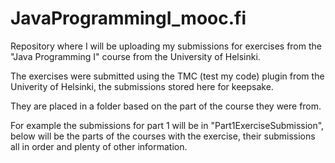 # JavaProgrammingI_mooc.fi

Repository where I will be uploading my submissions for exercises from the "Java Programming I" course from the University of Helsinki.

The exercises were submitted using the TMC (test my code) plugin from the Univerity of Helsinki, the submissions stored here for keepsake. 

They are placed in a folder based on the part of the course they were from.

For example the submissions for part 1 will be in "Part1ExerciseSubmission", below will be the parts of the courses with the exercise, their submissions all in order and plenty of other information.


